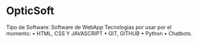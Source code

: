 # OpticSoft

Tipo de Software: Software de WebApp
Tecnologías por usar por el momento:
•	HTML, CSS Y JAVASCRIPT
•	GIT, GITHUB
•	Python
•	Chatbots.
